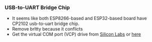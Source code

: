 ### USB-to-UART Bridge Chip
* It seems like both ESP8266-based and ESP32-based board have CP2102 usb-to-uart bridge chip.
* Remove brltty because it conflicts
* Get the virtual COM port (VCP) drive from [Silicon Labs](https://www.silabs.com/developers/usb-to-uart-bridge-vcp-drivers) or [here](CP210x_Universal_Windows_Driver.zip)

